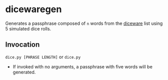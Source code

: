# dicewaregen

Generates a passphrase composed of `n` words from the [diceware](https://theworld.com/~reinhold/diceware.html) list using 5 simulated dice rolls. 

## Invocation
`dice.py [PHRASE LENGTH]` or `dice.py`
- If invoked with no arguments, a passphrase with five words will be generated. 
